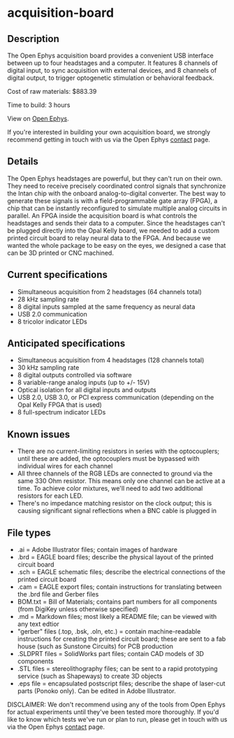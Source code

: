acquisition-board
=================

Description
----------------
The Open Ephys acquisition board provides a convenient USB interface between up to four headstages and a computer. It features 8 channels of digital input, to sync acquisition with external devices, and 8 channels of digital output, to trigger optogenetic stimulation or behavioral feedback. 

Cost of raw materials: $883.39

Time to build: 3 hours

View on [Open Ephys](http://open-ephys.com/acquisition-board/).

If you're interested in building your own acquisition board, we strongly recommend getting in touch with us via the Open Ephys [contact](http://open-ephys.com/contact/) page.

Details
----------
The Open Ephys headstages are powerful, but they can't run on their own. They need to receive precisely coordinated control signals that synchronize the Intan chip with the onboard analog-to-digital converter. The best way to generate these signals is with a field-programmable gate array (FPGA), a chip that can be instantly reconfigured to simulate multiple analog circuits in parallel. An FPGA inside the acquisition board is what controls the headstages and sends their data to a computer. Since the headstages can't be plugged directly into the Opal Kelly board, we needed to add a custom printed circuit board to relay neural data to the FPGA. And because we wanted the whole package to be easy on the eyes, we designed a case that can be 3D printed or CNC machined.

Current specifications
-----------------------------
- Simultaneous acquisition from 2 headstages (64 channels total)
- 28 kHz sampling rate
- 8 digital inputs sampled at the same frequency as neural data
- USB 2.0 communication
- 8 tricolor indicator LEDs

Anticipated specifications
----------------------------------
- Simultaneous acquisition from 4 headstages (128 channels total)
- 30 kHz sampling rate
- 8 digital outputs controlled via software
- 8 variable-range analog inputs (up to +/- 15V)
- Optical isolation for all digital inputs and outputs
- USB 2.0, USB 3.0, or PCI express communication (depending on the Opal Kelly FPGA that is used)
- 8 full-spectrum indicator LEDs

Known issues
-------------------
- There are no current-limiting resistors in series with the optocouplers; until these are added, the optocouplers must be bypassed with individual wires for each channel
- All three channels of the RGB LEDs are connected to ground via the same 330 Ohm resistor. This means only one channel can be active at a time. To achieve color mixtures, we'll need to add two additional resistors for each LED.
- There's no impedance matching resistor on the clock output; this is causing significant signal reflections when a BNC cable is plugged in

File types
------------
- .ai = Adobe Illustrator files; contain images of hardware
- .brd = EAGLE board files; describe the physical layout of the printed circuit board
- .sch = EAGLE schematic files; describe the electrical connections of the printed circuit board
- .cam = EAGLE export files; contain instructions for translating between the .brd file and Gerber files
- BOM.txt = Bill of Materials; contains part numbers for all components (from DigiKey unless otherwise specified)
- .md = Markdown files; most likely a README file; can be viewed with any text edtior
- "gerber" files (.top, .bsk, .oln, etc.) = contain machine-readable instructions for creating the printed circuit board; these are sent to a fab house (such as Sunstone Circuits) for PCB production
- .SLDPRT files = SolidWorks part files; contain CAD models of 3D components
- .STL files = stereolithography files; can be sent to a rapid prototyping service (such as Shapeways) to create 3D objects
- .eps file = encapsulated postscript files; describe the shape of laser-cut parts (Ponoko only). Can be edited in Adobe Illustrator.

DISCLAIMER: We don't recommend using any of the tools from Open Ephys for actual experiments until they've been tested more thoroughly. If you'd like to know which tests we've run or plan to run, please get in touch with us via the Open Ephys [contact](http://open-ephys.com/contact/) page.

